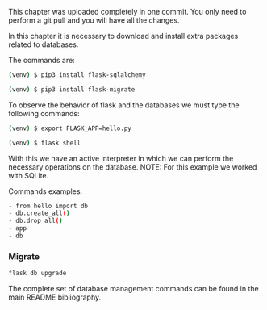 This chapter was uploaded completely in one commit.
You only need to perform a git pull and you will have all the changes.

In this chapter it is necessary to download and install extra packages related to databases.

The commands are:

```bash
(venv) $ pip3 install flask-sqlalchemy
```

```bash
(venv) $ pip3 install flask-migrate
```
To observe the behavior of flask and the databases we must type the following commands:

```bash
(venv) $ export FLASK_APP=hello.py
```

```bash
(venv) $ flask shell
```

With this we have an active interpreter in which we can perform the necessary operations on the database.
NOTE: For this example we worked with SQLite.

Commands examples:
```bash
- from hello import db
- db.create_all()
- db.drop_all()
- app
- db
```
### Migrate
```bash
flask db upgrade
```

The complete set of database management commands can be found in the main README bibliography.
